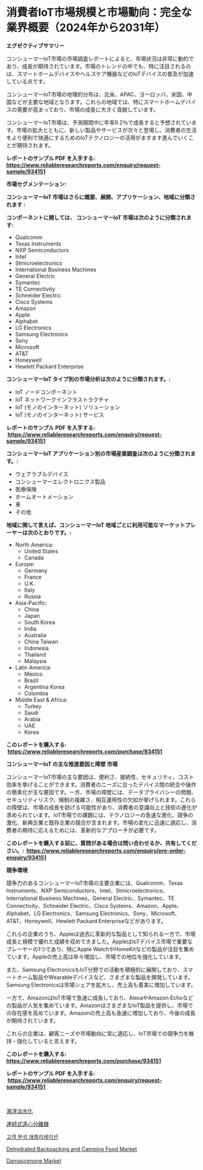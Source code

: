 <p><h1>消費者IoT市場規模と市場動向：完全な業界概要（2024年から2031年）</h1></p><p><strong>エグゼクティブサマリー</strong></p>
<p><p>コンシューマーIoT市場の市場調査レポートによると、市場状況は非常に動的であり、成長が期待されています。市場のトレンドの中でも、特に注目されるのは、スマートホームデバイスやヘルスケア機器などのIoTデバイスの普及が加速している点です。</p><p>コンシューマーIoT市場の地理的分布は、北米、APAC、ヨーロッパ、米国、中国などが主要な地域となります。これらの地域では、特にスマートホームデバイスの需要が高まっており、市場の成長に大きく貢献しています。</p><p>コンシューマーIoT市場は、予測期間中に年率9.2％で成長すると予想されています。市場の拡大とともに、新しい製品やサービスが次々と登場し、消費者の生活をより便利で快適にするためのIoTテクノロジーの活用がますます進んでいくことが期待されます。</p></p>
<p><strong>レポートのサンプル PDF を入手する: <a href="https://www.reliableresearchreports.com/enquiry/request-sample/934151">https://www.reliableresearchreports.com/enquiry/request-sample/934151</a></strong></p>
<p><strong>市場セグメンテーション:</strong></p>
<p><strong> コンシューマーIoT 市場はさらに概要、展開、アプリケーション、地域に分類されます :</strong></p>
<p><strong>コンポーネントに関しては、 コンシューマーIoT 市場は次のように分類されます: &nbsp;</strong></p>
<p><ul><li>Qualcomm</li><li>Texas Instruments</li><li>NXP Semiconductors</li><li>Intel</li><li>Stmicroelectronics</li><li>International Business Machines</li><li>General Electric</li><li>Symantec</li><li>TE Connectivity</li><li>Schneider Electric</li><li>Cisco Systems</li><li>Amazon</li><li>Apple</li><li>Alphabet</li><li>LG Electronics</li><li>Samsung Electronics</li><li>Sony</li><li>Microsoft</li><li>AT&T</li><li>Honeywell</li><li>Hewlett Packard Enterprise</li></ul></p>
<p><strong> コンシューマーIoT タイプ別の市場分析は次のように分類されます。:</strong></p>
<p><ul><li>IoT ノードコンポーネント</li><li>IoT ネットワークインフラストラクチャ</li><li>IoT (モノのインターネット) ソリューション</li><li>IoT (モノのインターネット) サービス</li></ul></p>
<p><strong>レポートのサンプル PDF を入手する: &nbsp;<a href="https://www.reliableresearchreports.com/enquiry/request-sample/934151">https://www.reliableresearchreports.com/enquiry/request-sample/934151</a></strong></p>
<p><strong> コンシューマーIoT アプリケーション別の市場産業調査は次のように分類されます。:</strong></p>
<p><ul><li>ウェアラブルデバイス</li><li>コンシューマーエレクトロニクス製品</li><li>医療保険</li><li>ホームオートメーション</li><li>車</li><li>その他</li></ul></p>
<p><strong>地域に関して言えば、コンシューマーIoT 地域ごとに利用可能なマーケットプレーヤーは次のとおりです。:</strong></p>
<p><ul>
    <li>
        North America:
        <ul>
            <li>United States</li>
            <li>Canada</li>
        </ul>
    </li>
    <li>
        Europe:
        <ul>
            <li>Germany</li>
            <li>France</li>
            <li>U.K.</li>
            <li>Italy</li>
            <li>Russia</li>
        </ul>
    </li>
    <li>
        Asia-Pacific:
        <ul>
            <li>China</li>
            <li>Japan</li>
            <li>South Korea</li>
            <li>India</li>
            <li>Australia</li>
            <li>China Taiwan</li>
            <li>Indonesia</li>
            <li>Thailand</li>
            <li>Malaysia</li>
        </ul>
    </li>
    <li>
        Latin America:
        <ul>
            <li>Mexico</li>
            <li>Brazil</li>
            <li>Argentina Korea</li>
            <li>Colombia</li>
        </ul>
    </li>
    <li>
        Middle East & Africa:
        <ul>
            <li>Turkey</li>
            <li>Saudi</li>
            <li>Arabia</li>
            <li>UAE</li>
            <li>Korea</li>
        </ul>
    </li>
    </ul></p>
<p><strong>このレポートを購入する: &nbsp;<a href="https://www.reliableresearchreports.com/purchase/934151">https://www.reliableresearchreports.com/purchase/934151</a></strong></p>
<p><strong>コンシューマーIoT の主な推進要因と障壁 市場</strong></p>
<p><p>コンシューマーIoT市場の主な要因は、便利さ、接続性、セキュリティ、コスト効率を挙げることができます。消費者のニーズに合ったデバイス間の統合や操作の簡素化が主な要因です。一方、市場の障壁には、データプライバシーの問題、セキュリティリスク、規制の複雑さ、相互運用性の欠如が挙げられます。これらの障壁は、市場の成長を妨げる可能性があり、消費者の意識向上と技術の進化が求められています。IoT市場での課題には、テクノロジーの急速な進化、競争の激化、新興企業と既存企業の競合が含まれます。市場の変化に迅速に適応し、消費者の期待に応えるためには、革新的なアプローチが必要です。</p></p>
<p><strong>このレポートを購入する前に、質問がある場合は問い合わせるか、共有してください。:&nbsp; <a href="https://www.reliableresearchreports.com/enquiry/pre-order-enquiry/934151">https://www.reliableresearchreports.com/enquiry/pre-order-enquiry/934151</a></strong></p>
<p><strong>競争環境</strong></p>
<p><p>競争力のあるコンシューマーIoT市場の主要企業には、Qualcomm、Texas Instruments、NXP Semiconductors、Intel、Stmicroelectronics、International Business Machines、General Electric、Symantec、TE Connectivity、Schneider Electric、Cisco Systems、Amazon、Apple、Alphabet、LG Electronics、Samsung Electronics、Sony、Microsoft、AT&T、Honeywell、Hewlett Packard Enterpriseなどがあります。</p><p>これらの企業のうち、Appleは過去に革新的な製品として知られる一方で、市場成長と規模で優れた成績を収めてきました。AppleはIoTデバイス市場で重要なプレーヤーの1つであり、特にApple WatchやHomeKitなどの製品が注目を集めています。Appleの売上高は年々増加し、市場での地位を強化しています。</p><p>また、Samsung ElectronicsもIoT分野での活動を積極的に展開しており、スマートホーム製品やWearableデバイスなど、さまざまな製品を開発しています。Samsung Electronicsは市場シェアを拡大し、売上高も着実に増加しています。</p><p>一方で、AmazonはIoT市場で急速に成長しており、AlexaやAmazon Echoなどの製品が人気を集めています。AmazonはさまざまなIoT製品を提供し、市場での存在感を高めています。Amazonの売上高も急速に増加しており、今後の成長が期待されています。</p><p>これらの企業は、顧客ニーズや市場動向に常に適応し、IoT市場での競争力を維持・強化していると言えます。</p></p>
<p><strong>このレポートを購入する: &nbsp; <a href="https://www.reliableresearchreports.com/purchase/934151">https://www.reliableresearchreports.com/purchase/934151</a></strong></p>
<p><strong>レポートのサンプル PDF を入手する: &nbsp;<a href="https://www.reliableresearchreports.com/enquiry/request-sample/934151">https://www.reliableresearchreports.com/enquiry/request-sample/934151</a></strong><strong></strong></p>
<p>&nbsp;</p>
<p><p><a href="https://github.com/zekaoe592392/Market-Research-Report-List-1/blob/main/8871781184345.md">海洋淡水化</a></p><p><a href="https://medium.com/@briaabshire64/%E9%80%A3%E7%B6%9A%E9%81%A0%E5%BF%83%E5%88%86%E9%9B%A2%E6%A9%9F%E5%B8%82%E5%A0%B4%E3%81%AE%E3%83%A1%E3%83%88%E3%83%AA%E3%82%AF%E3%82%B9%E3%82%92%E8%A7%A3%E8%AA%AD%E3%81%99%E3%82%8B-%E5%B8%82%E5%A0%B4%E3%82%B7%E3%82%A7%E3%82%A2-%E3%83%88%E3%83%AC%E3%83%B3%E3%83%89-%E6%88%90%E9%95%B7%E3%83%91%E3%82%BF%E3%83%BC%E3%83%B3-f0b5917081dd">連続式遠心分離機</a></p><p><a href="https://github.com/vs10l4sfg5c/Market-Research-Report-List-1/blob/main/1943335184371.md">고객 분석 애플리케이션</a></p><p><a href="https://issuu.com/reportprime-2/docs/dehydrated-backpacking-and-camping-food-market-siz">Dehydrated Backpacking and Camping Food Market</a></p><p><a href="https://view.publitas.com/reportprime-1/damascenone-market-share-market-new-trends-analysis-report-by-type-by-application-by-end-use-by-region-and-segment-forecasts-2024-2031/">Damascenone Market</a></p></p>